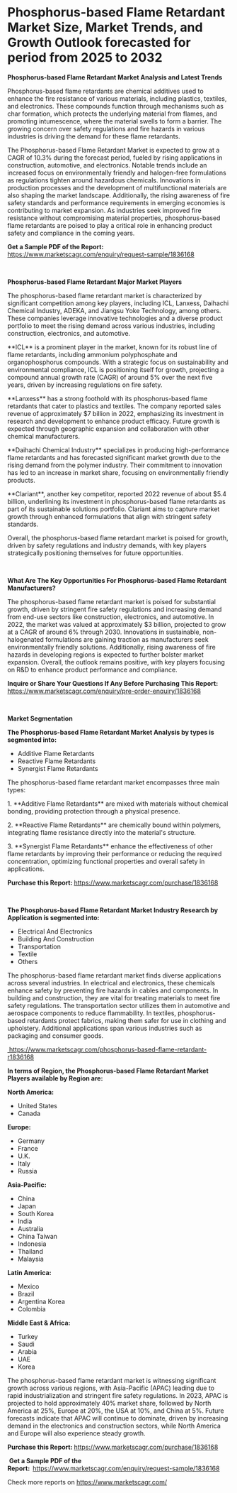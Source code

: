 <p><h1>Phosphorus-based Flame Retardant Market Size, Market Trends, and Growth Outlook forecasted for period from 2025 to 2032</h1></p><p><strong>Phosphorus-based Flame Retardant Market Analysis and Latest Trends</strong></p>
<p><p>Phosphorus-based flame retardants are chemical additives used to enhance the fire resistance of various materials, including plastics, textiles, and electronics. These compounds function through mechanisms such as char formation, which protects the underlying material from flames, and promoting intumescence, where the material swells to form a barrier. The growing concern over safety regulations and fire hazards in various industries is driving the demand for these flame retardants.</p><p>The Phosphorus-based Flame Retardant Market is expected to grow at a CAGR of 10.3% during the forecast period, fueled by rising applications in construction, automotive, and electronics. Notable trends include an increased focus on environmentally friendly and halogen-free formulations as regulations tighten around hazardous chemicals. Innovations in production processes and the development of multifunctional materials are also shaping the market landscape. Additionally, the rising awareness of fire safety standards and performance requirements in emerging economies is contributing to market expansion. As industries seek improved fire resistance without compromising material properties, phosphorus-based flame retardants are poised to play a critical role in enhancing product safety and compliance in the coming years.</p></p>
<p><strong>Get a Sample PDF of the Report:&nbsp;</strong> <a href="https://www.marketscagr.com/enquiry/request-sample/1836168?utm_campaign=2471&utm_medium=2&utm_source=Github&utm_content=ia&utm_term=26032025&utm_id=phosphorus-based-flame-retardant">https://www.marketscagr.com/enquiry/request-sample/1836168</a></p>
<p>&nbsp;</p>
<p><strong>Phosphorus-based Flame Retardant Major Market Players</strong></p>
<p><p>The phosphorus-based flame retardant market is characterized by significant competition among key players, including ICL, Lanxess, Daihachi Chemical Industry, ADEKA, and Jiangsu Yoke Technology, among others. These companies leverage innovative technologies and a diverse product portfolio to meet the rising demand across various industries, including construction, electronics, and automotive.</p><p>**ICL** is a prominent player in the market, known for its robust line of flame retardants, including ammonium polyphosphate and organophosphorus compounds. With a strategic focus on sustainability and environmental compliance, ICL is positioning itself for growth, projecting a compound annual growth rate (CAGR) of around 5% over the next five years, driven by increasing regulations on fire safety.</p><p>**Lanxess** has a strong foothold with its phosphorus-based flame retardants that cater to plastics and textiles. The company reported sales revenue of approximately $7 billion in 2022, emphasizing its investment in research and development to enhance product efficacy. Future growth is expected through geographic expansion and collaboration with other chemical manufacturers.</p><p>**Daihachi Chemical Industry** specializes in producing high-performance flame retardants and has forecasted significant market growth due to the rising demand from the polymer industry. Their commitment to innovation has led to an increase in market share, focusing on environmentally friendly products.</p><p>**Clariant**, another key competitor, reported 2022 revenue of about $5.4 billion, underlining its investment in phosphorus-based flame retardants as part of its sustainable solutions portfolio. Clariant aims to capture market growth through enhanced formulations that align with stringent safety standards.</p><p>Overall, the phosphorus-based flame retardant market is poised for growth, driven by safety regulations and industry demands, with key players strategically positioning themselves for future opportunities.</p></p>
<p>&nbsp;</p>
<p><strong>What Are The Key Opportunities For Phosphorus-based Flame Retardant Manufacturers?</strong></p>
<p><p>The phosphorus-based flame retardant market is poised for substantial growth, driven by stringent fire safety regulations and increasing demand from end-use sectors like construction, electronics, and automotive. In 2022, the market was valued at approximately $3 billion, projected to grow at a CAGR of around 6% through 2030. Innovations in sustainable, non-halogenated formulations are gaining traction as manufacturers seek environmentally friendly solutions. Additionally, rising awareness of fire hazards in developing regions is expected to further bolster market expansion. Overall, the outlook remains positive, with key players focusing on R&D to enhance product performance and compliance.</p></p>
<p><strong>Inquire or Share Your Questions If Any Before Purchasing This Report:</strong> <a href="https://www.marketscagr.com/enquiry/pre-order-enquiry/1836168?utm_campaign=2471&utm_medium=2&utm_source=Github&utm_content=ia&utm_term=26032025&utm_id=phosphorus-based-flame-retardant">https://www.marketscagr.com/enquiry/pre-order-enquiry/1836168</a></p>
<p>&nbsp;</p>
<p><strong>Market Segmentation</strong></p>
<p><strong>The Phosphorus-based Flame Retardant Market Analysis by types is segmented into:</strong></p>
<p><ul><li>Additive Flame Retardants</li><li>Reactive Flame Retardants</li><li>Synergist Flame Retardants</li></ul></p>
<p><p>The phosphorus-based flame retardant market encompasses three main types: </p><p>1. **Additive Flame Retardants** are mixed with materials without chemical bonding, providing protection through a physical presence. </p><p>2. **Reactive Flame Retardants** are chemically bound within polymers, integrating flame resistance directly into the material's structure. </p><p>3. **Synergist Flame Retardants** enhance the effectiveness of other flame retardants by improving their performance or reducing the required concentration, optimizing functional properties and overall safety in applications.</p></p>
<p><strong>Purchase this Report:&nbsp;</strong><a href="https://www.marketscagr.com/purchase/1836168?utm_campaign=2471&utm_medium=2&utm_source=Github&utm_content=ia&utm_term=26032025&utm_id=phosphorus-based-flame-retardant">https://www.marketscagr.com/purchase/1836168</a></p>
<p>&nbsp;</p>
<p><strong>The Phosphorus-based Flame Retardant Market Industry Research by Application is segmented into:</strong></p>
<p><ul><li>Electrical And Electronics</li><li>Building And Construction</li><li>Transportation</li><li>Textile</li><li>Others</li></ul></p>
<p><p>The phosphorus-based flame retardant market finds diverse applications across several industries. In electrical and electronics, these chemicals enhance safety by preventing fire hazards in cables and components. In building and construction, they are vital for treating materials to meet fire safety regulations. The transportation sector utilizes them in automotive and aerospace components to reduce flammability. In textiles, phosphorus-based retardants protect fabrics, making them safer for use in clothing and upholstery. Additional applications span various industries such as packaging and consumer goods.</p></p>
<p><a href="https://www.marketscagr.com/phosphorus-based-flame-retardant-r1836168?utm_campaign=2471&utm_medium=2&utm_source=Github&utm_content=ia&utm_term=26032025&utm_id=phosphorus-based-flame-retardant">&nbsp;https://www.marketscagr.com/phosphorus-based-flame-retardant-r1836168</a></p>
<p><strong>In terms of Region, the Phosphorus-based Flame Retardant Market Players available by Region are:</strong></p>
<p>
    <p> <strong> North America: </strong>
        <ul>
            <li>United States</li>
            <li>Canada</li>
        </ul>
        </p> 
    <p> <strong> Europe: </strong>
        <ul>
            <li>Germany</li>
            <li>France</li>
            <li>U.K.</li>
            <li>Italy</li>
            <li>Russia</li>
        </ul>
        </p> 
    <p> <strong> Asia-Pacific: </strong>
        <ul>
            <li>China</li>
            <li>Japan</li>
            <li>South Korea</li>
            <li>India</li>
            <li>Australia</li>
            <li>China Taiwan</li>
            <li>Indonesia</li>
            <li>Thailand</li>
            <li>Malaysia</li>
        </ul>
        </p> 
    <p> <strong> Latin America: </strong>
        <ul>
            <li>Mexico</li>
            <li>Brazil</li>
            <li>Argentina Korea</li>
            <li>Colombia</li>
        </ul>
        </p> 
    <p> <strong> Middle East & Africa: </strong>
        <ul>
            <li>Turkey</li>
            <li>Saudi</li>
            <li>Arabia</li>
            <li>UAE</li>
            <li>Korea</li>
        </ul>
    </p>
    </p>
<p><p>The phosphorus-based flame retardant market is witnessing significant growth across various regions, with Asia-Pacific (APAC) leading due to rapid industrialization and stringent fire safety regulations. In 2023, APAC is projected to hold approximately 40% market share, followed by North America at 25%, Europe at 20%, the USA at 10%, and China at 5%. Future forecasts indicate that APAC will continue to dominate, driven by increasing demand in the electronics and construction sectors, while North America and Europe will also experience steady growth.</p></p>
<p><strong>Purchase this Report: </strong><a href="https://www.marketscagr.com/purchase/1836168?utm_campaign=2471&utm_medium=2&utm_source=Github&utm_content=ia&utm_term=26032025&utm_id=phosphorus-based-flame-retardant">https://www.marketscagr.com/purchase/1836168</a></p>
<p>&nbsp;<strong>Get a Sample PDF of the Report:&nbsp;&nbsp;</strong><a href="https://www.marketscagr.com/enquiry/request-sample/1836168?utm_campaign=2471&utm_medium=2&utm_source=Github&utm_content=ia&utm_term=26032025&utm_id=phosphorus-based-flame-retardant">https://www.marketscagr.com/enquiry/request-sample/1836168</a></p>
<p><strong></strong></p>
<p>Check more reports on <a href="https://www.marketscagr.com/?utm_campaign=2471&utm_medium=2&utm_source=Github&utm_content=ia&utm_term=26032025&utm_id=phosphorus-based-flame-retardant">https://www.marketscagr.com/</a></p>